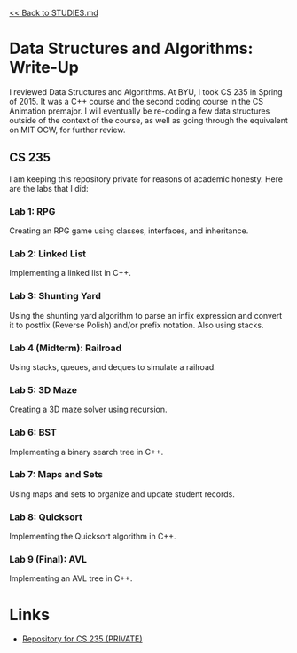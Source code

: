 [<< Back to STUDIES.md](../../STUDIES.md)
# Data Structures and Algorithms: Write-Up

I reviewed Data Structures and Algorithms. At BYU, I took CS 235 in Spring of 2015. It was a C++ course and the second coding course in the CS Animation premajor. I will eventually be re-coding a few data structures outside of the context of the course, as well as going through the equivalent on MIT OCW, for further review. 

## CS 235
I am keeping this repository private for reasons of academic honesty. Here are the labs that I did: 

### Lab 1: RPG
Creating an RPG game using classes, interfaces, and inheritance.

### Lab 2: Linked List
Implementing a linked list in C++. 

### Lab 3: Shunting Yard
Using the shunting yard algorithm to parse an infix expression and convert it to postfix (Reverse Polish) and/or prefix notation. Also using stacks. 

### Lab 4 (Midterm): Railroad
Using stacks, queues, and deques to simulate a railroad. 

### Lab 5: 3D Maze

Creating a 3D maze solver using recursion. 

### Lab 6: BST

Implementing a binary search tree in C++.

### Lab 7: Maps and Sets
Using maps and sets to organize and update student records.

### Lab 8: Quicksort

Implementing the Quicksort algorithm in C++. 

### Lab 9 (Final): AVL

Implementing an AVL tree in C++. 

# Links
- [Repository for CS 235 (PRIVATE)](https://github.com/MasqueradeOfSilence/CS_235)
